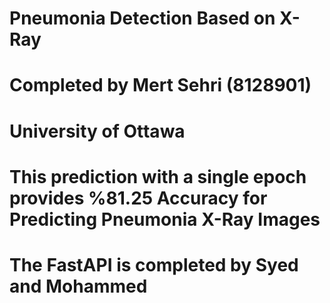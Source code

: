 # Pneumonia Detection Based on X-Ray
# Completed by Mert Sehri (8128901)
# University of Ottawa

# This prediction with a single epoch provides %81.25 Accuracy for Predicting Pneumonia X-Ray Images
# The FastAPI is completed by Syed and Mohammed